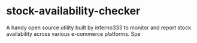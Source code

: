 # stock-availability-checker

A handy open source utility built by inferno333 to monitor and report stock availability across various e-commerce platforms. Spe